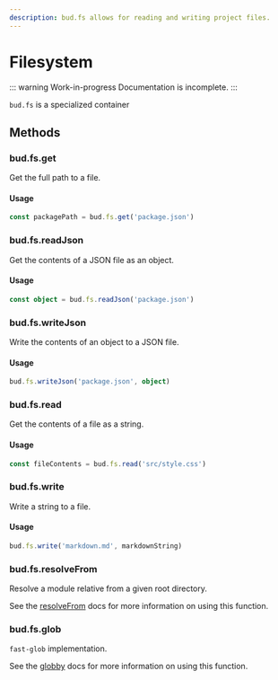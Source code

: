```yaml
---
description: bud.fs allows for reading and writing project files.
---
```


# Filesystem

::: warning Work-in-progress
Documentation is incomplete. :::

`bud.fs` is a specialized container

## Methods

### bud.fs.get

Get the full path to a file.

#### Usage

```ts
const packagePath = bud.fs.get('package.json')
```

### bud.fs.readJson

Get the contents of a JSON file as an object.

#### Usage

```ts
const object = bud.fs.readJson('package.json')
```

### bud.fs.writeJson

Write the contents of an object to a JSON file.

#### Usage

```ts
bud.fs.writeJson('package.json', object)
```

### bud.fs.read

Get the contents of a file as a string.

#### Usage

```ts
const fileContents = bud.fs.read('src/style.css')
```

### bud.fs.write

Write a string to a file.

#### Usage

```ts
bud.fs.write('markdown.md', markdownString)
```

### bud.fs.resolveFrom

Resolve a module relative from a given root directory.

See the [resolveFrom](https://github.com/sindresorhus/resolve-from) docs for more information on using this function.

### bud.fs.glob

`fast-glob` implementation.

See the [globby](https://github.com/sindresorhus/globby) docs for more information on using this function.
